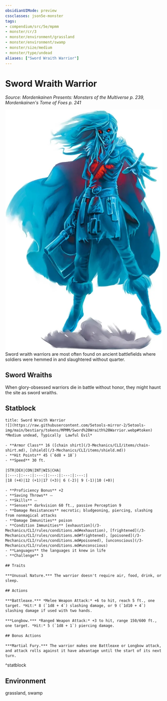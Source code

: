 ```yaml
---
obsidianUIMode: preview
cssclasses: json5e-monster
tags:
- compendium/src/5e/mpmm
- monster/cr/3
- monster/environment/grassland
- monster/environment/swamp
- monster/size/medium
- monster/type/undead
aliases: ["Sword Wraith Warrior"]
---
```

# Sword Wraith Warrior
*Source: Mordenkainen Presents: Monsters of the Multiverse p. 239, Mordenkainen's Tome of Foes p. 241*  

![](https://raw.githubusercontent.com/5etools-mirror-2/5etools-img/main/bestiary/MPMM/Sword%20Wraith%20Warrior.webp#right)  
Sword wraith warriors are most often found on ancient battlefields where soldiers were hemmed in and slaughtered without quarter.

## Sword Wraiths

When glory-obsessed warriors die in battle without honor, they might haunt the site as sword wraiths.


## Statblock

```ad-statblock
title: Sword Wraith Warrior
![](https://raw.githubusercontent.com/5etools-mirror-2/5etools-img/main/bestiary/tokens/MPMM/Sword%20Wraith%20Warrior.webp#token)
*Medium undead, Typically  Lawful Evil*

- **Armor Class** 16 ([chain shirt](/3-Mechanics/CLI/items/chain-shirt.md), [shield](/3-Mechanics/CLI/items/shield.md))
- **Hit Points** 45 (`6d8 + 18`) 
- **Speed** 30 ft.

|STR|DEX|CON|INT|WIS|CHA|
|:---:|:---:|:---:|:---:|:---:|:---:|
|18 (+4)|12 (+1)|17 (+3)| 6 (-2)| 9 (-1)|10 (+0)|

- **Proficiency Bonus** +2
- **Saving Throws** ⏤
- **Skills** ⏤
- **Senses** darkvision 60 ft., passive Perception 9
- **Damage Resistances** necrotic; bludgeoning, piercing, slashing from nonmagical attacks
- **Damage Immunities** poison
- **Condition Immunities** [exhaustion](/3-Mechanics/CLI/rules/conditions.md#exhaustion), [frightened](/3-Mechanics/CLI/rules/conditions.md#frightened), [poisoned](/3-Mechanics/CLI/rules/conditions.md#poisoned), [unconscious](/3-Mechanics/CLI/rules/conditions.md#unconscious)
- **Languages** the languages it knew in life
- **Challenge** 3

## Traits

***Unusual Nature.*** The warrior doesn't require air, food, drink, or sleep.

## Actions

***Battleaxe.*** *Melee Weapon Attack:* +6 to hit, reach 5 ft., one target. *Hit:* 8 (`1d8 + 4`) slashing damage, or 9 (`1d10 + 4`) slashing damage if used with two hands.

***Longbow.*** *Ranged Weapon Attack:* +3 to hit, range 150/600 ft., one target. *Hit:* 5 (`1d8 + 1`) piercing damage.

## Bonus Actions

***Martial Fury.*** The warrior makes one Battleaxe or Longbow attack, and attack rolls against it have advantage until the start of its next turn.
```
^statblock

## Environment

grassland, swamp